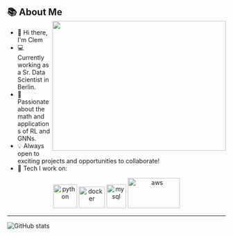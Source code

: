 
## 📚 About Me <img src="nn_gif.gif" width="400" height="300" align="right">

- 🤘 Hi there, I'm Clem
- 💻 Currently working as a Sr. Data Scientist in Berlin.
- 🧠 Passionate about the math and applications of RL and GNNs.
- 💡 Always open to exciting projects and opportunities to collaborate! 
- 🔨 Tech I work on:

<p align="center">
      <img src="https://www.vectorlogo.zone/logos/python/python-icon.svg" alt="python" width="55" height="55"/>
      <img src="https://www.vectorlogo.zone/logos/docker/docker-official.svg" alt="docker" width="60" height="50"/>
      <img src="https://www.vectorlogo.zone/logos/jenkins/jenkins-icon.svg" alt="mysql" width="45" height="55"/>  
      <img src="https://www.vectorlogo.zone/logos/amazon_aws/amazon_aws-ar21.svg" alt="aws" width="120" height="70"/>
</p>

--- 

![GitHub stats](https://github-readme-stats.vercel.app/api?username=peetekeesel&show_icons=true&theme=synthwave)
